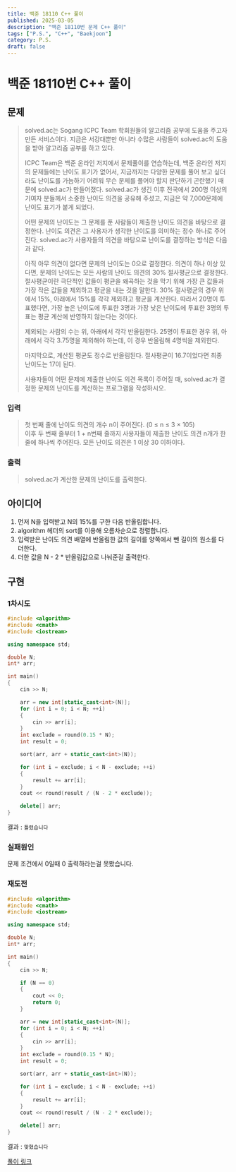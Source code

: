 ```yaml
---
title: 백준 18110 C++ 풀이
published: 2025-03-05
description: "백준 18110번 문제 C++ 풀이"
tags: ["P.S.", "C++", "Baekjoon"]
category: P.S.
draft: false
---
```


# 백준 18110번 C++ 풀이

## 문제

> solved.ac는 Sogang ICPC Team 학회원들의 알고리즘 공부에 도움을 주고자 만든 서비스이다. 지금은 서강대뿐만 아니라 수많은 사람들이 solved.ac의 도움을 받아 알고리즘 공부를 하고 있다.
> 
> 
> 
> ICPC Team은 백준 온라인 저지에서 문제풀이를 연습하는데, 백준 온라인 저지의 문제들에는 난이도 표기가 없어서, 지금까지는 다양한 문제를 풀어 보고 싶더라도 난이도를 가늠하기 어려워 무슨 문제를 풀어야 할지 판단하기 곤란했기 때문에 solved.ac가 만들어졌다. solved.ac가 생긴 이후 전국에서 200명 이상의 기여자 분들께서 소중한 난이도 의견을 공유해 주셨고, 지금은 약 7,000문제에 난이도 표기가 붙게 되었다.
> 
> 어떤 문제의 난이도는 그 문제를 푼 사람들이 제출한 난이도 의견을 바탕으로 결정한다. 난이도 의견은 그 사용자가 생각한 난이도를 의미하는 정수 하나로 주어진다. solved.ac가 사용자들의 의견을 바탕으로 난이도를 결정하는 방식은 다음과 같다.
> 
> 아직 아무 의견이 없다면 문제의 난이도는 0으로 결정한다.
> 의견이 하나 이상 있다면, 문제의 난이도는 모든 사람의 난이도 의견의 30% 절사평균으로 결정한다.
> 절사평균이란 극단적인 값들이 평균을 왜곡하는 것을 막기 위해 가장 큰 값들과 가장 작은 값들을 제외하고 평균을 내는 것을 말한다. 30% 절사평균의 경우 위에서 15%, 아래에서 15%를 각각 제외하고 평균을 계산한다. 따라서 20명이 투표했다면, 가장 높은 난이도에 투표한 3명과 가장 낮은 난이도에 투표한 3명의 투표는 평균 계산에 반영하지 않는다는 것이다.
> 
> 제외되는 사람의 수는 위, 아래에서 각각 반올림한다. 25명이 투표한 경우 위, 아래에서 각각 3.75명을 제외해야 하는데, 이 경우 반올림해 4명씩을 제외한다.
> 
> 마지막으로, 계산된 평균도 정수로 반올림된다. 절사평균이 16.7이었다면 최종 난이도는 17이 된다.
> 
> 사용자들이 어떤 문제에 제출한 난이도 의견 목록이 주어질 때, solved.ac가 결정한 문제의 난이도를 계산하는 프로그램을 작성하시오.

### 입력

> 첫 번째 줄에 난이도 의견의 개수 n이 주어진다. (0 ≤ n ≤ 3 × 105)  
> 이후 두 번째 줄부터 1 + n번째 줄까지 사용자들이 제출한 난이도 의견 n개가 한 줄에 하나씩 주어진다. 모든 난이도 의견은 1 이상 30 이하이다.

### 출력
>solved.ac가 계산한 문제의 난이도를 출력한다.

## 아이디어

1. 먼저 N을 입력받고 N의 15%를 구한 다음 반올림합니다.
2. algorithm 헤더의 sort를 이용해 오름차순으로 정렬합니다.
3. 입력받은 난이도 의견 배열에 반올림한 값의 길이를 양쪽에서 뺀 길이의 원소를 다 더한다.
4. 더한 값을 N - 2 * 반올림값으로 나눠준걸 출력한다.


## 구현 

### 1차시도

```cpp
#include <algorithm>
#include <cmath>
#include <iostream>

using namespace std;

double N;
int* arr;

int main()
{
    cin >> N;

    arr = new int[static_cast<int>(N)];
    for (int i = 0; i < N; ++i)
    {
        cin >> arr[i];
    }
    int exclude = round(0.15 * N);
    int result = 0;

    sort(arr, arr + static_cast<int>(N));

    for (int i = exclude; i < N - exclude; ++i)
    {
        result += arr[i];
    }
    cout << round(result / (N - 2 * exclude));

    delete[] arr;
}
```

결과 : `틀렸습니다`


### 실패원인

문제 조건에서 0일때 0 출력하라는걸 못봤습니다.

### 재도전

```cpp
#include <algorithm>
#include <cmath>
#include <iostream>

using namespace std;

double N;
int* arr;

int main()
{
    cin >> N;

    if (N == 0)
    {
        cout << 0;
        return 0;
    }

    arr = new int[static_cast<int>(N)];
    for (int i = 0; i < N; ++i)
    {
        cin >> arr[i];
    }
    int exclude = round(0.15 * N);
    int result = 0;

    sort(arr, arr + static_cast<int>(N));

    for (int i = exclude; i < N - exclude; ++i)
    {
        result += arr[i];
    }
    cout << round(result / (N - 2 * exclude));

    delete[] arr;
}
```

결과 : `맞혔습니다`

[풀이 링크](https://github.com/Ushio-Hayase/Baekjoon/tree/main/%EB%B0%B1%EC%A4%80/Silver/18110.%E2%80%85solved%EF%BC%8Eac)
